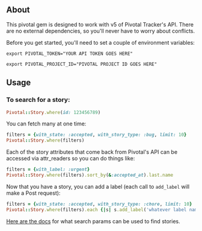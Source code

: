 ## About

This pivotal gem is designed to work with v5 of Pivotal Tracker's API. There are no external dependencies,
so you'll never have to worry about conflicts.

Before you get started, you'll need to set a couple of environment variables:

`export PIVOTAL_TOKEN="YOUR API TOKEN GOES HERE"`

`export PIVOTAL_PROJECT_ID="PIVOTAL PROJECT ID GOES HERE"`

## Usage

### To search for a story:
```ruby
Pivotal::Story.where(id: 123456789)
```

You can fetch many at one time:
```ruby
filters = {with_state: :accepted, with_story_type: :bug, limit: 10}
Pivotal::Story.where(filters)
```

Each of the story attributes that come back from Pivotal's API can be accessed via attr_readers so you can do things like:
```ruby
filters = {with_label: :urgent}
Pivotal::Story.where(filters).sort_by(&:accepted_at).last.name
```

Now that you have a story, you can add a label (each call to `add_label` will make a Post request):
```ruby
filters = {with_state: :accepted, with_story_type: :chore, limit: 10}
Pivotal::Story.where(filters).each {|s| s.add_label('whatever label name')}
```

[Here are the docs](http://www.pivotaltracker.com/help/api/rest/v5#Stories) for what search params can be used to find stories.

